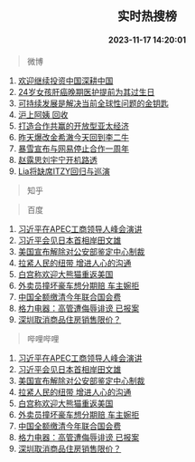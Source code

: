 <div align="center"><h2>实时热搜榜</h2><h4>2023-11-17 14:20:01</h4></div>

> 微博  

1. [欢迎继续投资中国深耕中国](https://s.weibo.com/weibo?q=%23%E6%AC%A2%E8%BF%8E%E7%BB%A7%E7%BB%AD%E6%8A%95%E8%B5%84%E4%B8%AD%E5%9B%BD%E6%B7%B1%E8%80%95%E4%B8%AD%E5%9B%BD%23&t=31&band_rank=1&Refer=top)<br />
2. [24岁女孩肝癌晚期医护提前为其过生日](https://s.weibo.com/weibo?q=%2324%E5%B2%81%E5%A5%B3%E5%AD%A9%E8%82%9D%E7%99%8C%E6%99%9A%E6%9C%9F%E5%8C%BB%E6%8A%A4%E6%8F%90%E5%89%8D%E4%B8%BA%E5%85%B6%E8%BF%87%E7%94%9F%E6%97%A5%23&t=31&band_rank=2&Refer=top)<br />
3. [可持续发展是解决当前全球性问题的金钥匙](https://s.weibo.com/weibo?q=%23%E5%8F%AF%E6%8C%81%E7%BB%AD%E5%8F%91%E5%B1%95%E6%98%AF%E8%A7%A3%E5%86%B3%E5%BD%93%E5%89%8D%E5%85%A8%E7%90%83%E6%80%A7%E9%97%AE%E9%A2%98%E7%9A%84%E9%87%91%E9%92%A5%E5%8C%99%23&t=31&band_rank=3&Refer=top)<br />
4. [沪上阿姨 回收](https://s.weibo.com/weibo?q=%E6%B2%AA%E4%B8%8A%E9%98%BF%E5%A7%A8%20%E5%9B%9E%E6%94%B6&t=31&band_rank=4&Refer=top)<br />
5. [打造合作共赢的开放型亚太经济](https://s.weibo.com/weibo?q=%23%E6%89%93%E9%80%A0%E5%90%88%E4%BD%9C%E5%85%B1%E8%B5%A2%E7%9A%84%E5%BC%80%E6%94%BE%E5%9E%8B%E4%BA%9A%E5%A4%AA%E7%BB%8F%E6%B5%8E%23&t=31&band_rank=5&Refer=top)<br />
6. [昨天爆改金希澈今天回到李二牛](https://s.weibo.com/weibo?q=%23%E6%98%A8%E5%A4%A9%E7%88%86%E6%94%B9%E9%87%91%E5%B8%8C%E6%BE%88%E4%BB%8A%E5%A4%A9%E5%9B%9E%E5%88%B0%E6%9D%8E%E4%BA%8C%E7%89%9B%23&t=31&band_rank=6&Refer=top)<br />
7. [暴雪宣布与网易停止合作一周年](https://s.weibo.com/weibo?q=%23%E6%9A%B4%E9%9B%AA%E5%AE%A3%E5%B8%83%E4%B8%8E%E7%BD%91%E6%98%93%E5%81%9C%E6%AD%A2%E5%90%88%E4%BD%9C%E4%B8%80%E5%91%A8%E5%B9%B4%23&t=31&band_rank=7&Refer=top)<br />
8. [赵露思刘宇宁开机路透](https://s.weibo.com/weibo?q=%23%E8%B5%B5%E9%9C%B2%E6%80%9D%E5%88%98%E5%AE%87%E5%AE%81%E5%BC%80%E6%9C%BA%E8%B7%AF%E9%80%8F%23&t=31&band_rank=8&Refer=top)<br />
9. [Lia将缺席ITZY回归与巡演](https://s.weibo.com/weibo?q=Lia%E5%B0%86%E7%BC%BA%E5%B8%ADITZY%E5%9B%9E%E5%BD%92%E4%B8%8E%E5%B7%A1%E6%BC%94&t=31&band_rank=9&Refer=top)<br />

> 知乎  


> 百度  

1. [习近平在APEC工商领导人峰会演讲](https://www.baidu.com/s?wd=%E4%B9%A0%E8%BF%91%E5%B9%B3%E5%9C%A8APEC%E5%B7%A5%E5%95%86%E9%A2%86%E5%AF%BC%E4%BA%BA%E5%B3%B0%E4%BC%9A%E6%BC%94%E8%AE%B2&sa=fyb_news&rsv_dl=fyb_news)<br />
2. [习近平会见日本首相岸田文雄](https://www.baidu.com/s?wd=%E4%B9%A0%E8%BF%91%E5%B9%B3%E4%BC%9A%E8%A7%81%E6%97%A5%E6%9C%AC%E9%A6%96%E7%9B%B8%E5%B2%B8%E7%94%B0%E6%96%87%E9%9B%84&sa=fyb_news&rsv_dl=fyb_news)<br />
3. [美国宣布解除对公安部鉴定中心制裁](https://www.baidu.com/s?wd=%E7%BE%8E%E5%9B%BD%E5%AE%A3%E5%B8%83%E8%A7%A3%E9%99%A4%E5%AF%B9%E5%85%AC%E5%AE%89%E9%83%A8%E9%89%B4%E5%AE%9A%E4%B8%AD%E5%BF%83%E5%88%B6%E8%A3%81&sa=fyb_news&rsv_dl=fyb_news)<br />
4. [拉紧人民的纽带 增进人心的沟通](https://www.baidu.com/s?wd=%E6%8B%89%E7%B4%A7%E4%BA%BA%E6%B0%91%E7%9A%84%E7%BA%BD%E5%B8%A6+%E5%A2%9E%E8%BF%9B%E4%BA%BA%E5%BF%83%E7%9A%84%E6%B2%9F%E9%80%9A&sa=fyb_news&rsv_dl=fyb_news)<br />
5. [白宫称欢迎大熊猫重返美国](https://www.baidu.com/s?wd=%E7%99%BD%E5%AE%AB%E7%A7%B0%E6%AC%A2%E8%BF%8E%E5%A4%A7%E7%86%8A%E7%8C%AB%E9%87%8D%E8%BF%94%E7%BE%8E%E5%9B%BD&sa=fyb_news&rsv_dl=fyb_news)<br />
6. [外卖员撞坏豪车想分期赔 车主婉拒](https://www.baidu.com/s?wd=%E5%A4%96%E5%8D%96%E5%91%98%E6%92%9E%E5%9D%8F%E8%B1%AA%E8%BD%A6%E6%83%B3%E5%88%86%E6%9C%9F%E8%B5%94+%E8%BD%A6%E4%B8%BB%E5%A9%89%E6%8B%92&sa=fyb_news&rsv_dl=fyb_news)<br />
7. [中国全额缴清今年联合国会费](https://www.baidu.com/s?wd=%E4%B8%AD%E5%9B%BD%E5%85%A8%E9%A2%9D%E7%BC%B4%E6%B8%85%E4%BB%8A%E5%B9%B4%E8%81%94%E5%90%88%E5%9B%BD%E4%BC%9A%E8%B4%B9&sa=fyb_news&rsv_dl=fyb_news)<br />
8. [格力电器：高管遭侮辱诽谤 已报案](https://www.baidu.com/s?wd=%E6%A0%BC%E5%8A%9B%E7%94%B5%E5%99%A8%EF%BC%9A%E9%AB%98%E7%AE%A1%E9%81%AD%E4%BE%AE%E8%BE%B1%E8%AF%BD%E8%B0%A4+%E5%B7%B2%E6%8A%A5%E6%A1%88&sa=fyb_news&rsv_dl=fyb_news)<br />
9. [深圳取消商品住房销售限价？](https://www.baidu.com/s?wd=%E6%B7%B1%E5%9C%B3%E5%8F%96%E6%B6%88%E5%95%86%E5%93%81%E4%BD%8F%E6%88%BF%E9%94%80%E5%94%AE%E9%99%90%E4%BB%B7%EF%BC%9F&sa=fyb_news&rsv_dl=fyb_news)<br />

> 哔哩哔哩  

1. [习近平在APEC工商领导人峰会演讲](https://www.baidu.com/s?wd=%E4%B9%A0%E8%BF%91%E5%B9%B3%E5%9C%A8APEC%E5%B7%A5%E5%95%86%E9%A2%86%E5%AF%BC%E4%BA%BA%E5%B3%B0%E4%BC%9A%E6%BC%94%E8%AE%B2&sa=fyb_news&rsv_dl=fyb_news)<br />
2. [习近平会见日本首相岸田文雄](https://www.baidu.com/s?wd=%E4%B9%A0%E8%BF%91%E5%B9%B3%E4%BC%9A%E8%A7%81%E6%97%A5%E6%9C%AC%E9%A6%96%E7%9B%B8%E5%B2%B8%E7%94%B0%E6%96%87%E9%9B%84&sa=fyb_news&rsv_dl=fyb_news)<br />
3. [美国宣布解除对公安部鉴定中心制裁](https://www.baidu.com/s?wd=%E7%BE%8E%E5%9B%BD%E5%AE%A3%E5%B8%83%E8%A7%A3%E9%99%A4%E5%AF%B9%E5%85%AC%E5%AE%89%E9%83%A8%E9%89%B4%E5%AE%9A%E4%B8%AD%E5%BF%83%E5%88%B6%E8%A3%81&sa=fyb_news&rsv_dl=fyb_news)<br />
4. [拉紧人民的纽带 增进人心的沟通](https://www.baidu.com/s?wd=%E6%8B%89%E7%B4%A7%E4%BA%BA%E6%B0%91%E7%9A%84%E7%BA%BD%E5%B8%A6+%E5%A2%9E%E8%BF%9B%E4%BA%BA%E5%BF%83%E7%9A%84%E6%B2%9F%E9%80%9A&sa=fyb_news&rsv_dl=fyb_news)<br />
5. [白宫称欢迎大熊猫重返美国](https://www.baidu.com/s?wd=%E7%99%BD%E5%AE%AB%E7%A7%B0%E6%AC%A2%E8%BF%8E%E5%A4%A7%E7%86%8A%E7%8C%AB%E9%87%8D%E8%BF%94%E7%BE%8E%E5%9B%BD&sa=fyb_news&rsv_dl=fyb_news)<br />
6. [外卖员撞坏豪车想分期赔 车主婉拒](https://www.baidu.com/s?wd=%E5%A4%96%E5%8D%96%E5%91%98%E6%92%9E%E5%9D%8F%E8%B1%AA%E8%BD%A6%E6%83%B3%E5%88%86%E6%9C%9F%E8%B5%94+%E8%BD%A6%E4%B8%BB%E5%A9%89%E6%8B%92&sa=fyb_news&rsv_dl=fyb_news)<br />
7. [中国全额缴清今年联合国会费](https://www.baidu.com/s?wd=%E4%B8%AD%E5%9B%BD%E5%85%A8%E9%A2%9D%E7%BC%B4%E6%B8%85%E4%BB%8A%E5%B9%B4%E8%81%94%E5%90%88%E5%9B%BD%E4%BC%9A%E8%B4%B9&sa=fyb_news&rsv_dl=fyb_news)<br />
8. [格力电器：高管遭侮辱诽谤 已报案](https://www.baidu.com/s?wd=%E6%A0%BC%E5%8A%9B%E7%94%B5%E5%99%A8%EF%BC%9A%E9%AB%98%E7%AE%A1%E9%81%AD%E4%BE%AE%E8%BE%B1%E8%AF%BD%E8%B0%A4+%E5%B7%B2%E6%8A%A5%E6%A1%88&sa=fyb_news&rsv_dl=fyb_news)<br />
9. [深圳取消商品住房销售限价？](https://www.baidu.com/s?wd=%E6%B7%B1%E5%9C%B3%E5%8F%96%E6%B6%88%E5%95%86%E5%93%81%E4%BD%8F%E6%88%BF%E9%94%80%E5%94%AE%E9%99%90%E4%BB%B7%EF%BC%9F&sa=fyb_news&rsv_dl=fyb_news)<br />
